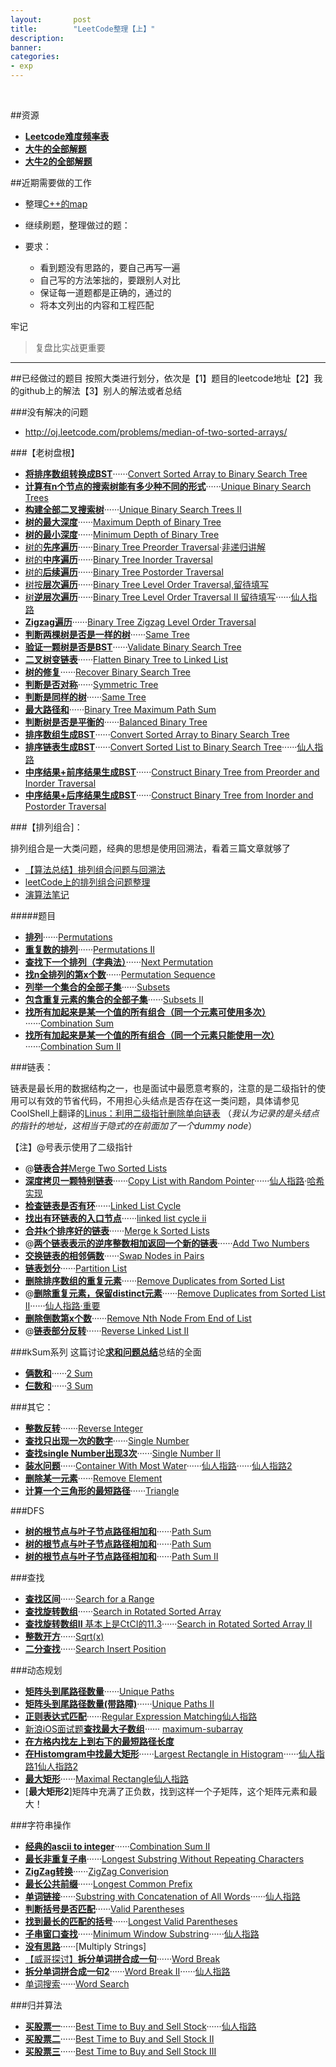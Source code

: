```yaml
---
layout:       post
title:        "LeetCode整理【上】"
description: 
banner: 
categories: 
- exp
---
```


<br />

##资源

- [**Leetcode难度频率表**](https://docs.google.com/spreadsheet/pub?key=0Aqt--%20wSNYfuxdGxQWVFsOGdVVWxQRlNUVXZTdEpOeEE&output=html)
- [**大牛的全部解题**](https://github.com/iphkwan/leetcode)
- [**大牛2的全部解题**](https://github.com/fanfank/leetcode)

##近期需要做的工作
* 整理[C++的map](http://blog.csdn.net/wallwind/article/details/6876892)
- 继续刷题，整理做过的题：

- 要求：
	- 看到题没有思路的，要自己再写一遍
	- 自己写的方法笨拙的，要跟别人对比
	- 保证每一道题都是正确的，通过的
	- 将本文列出的内容和工程匹配


牢记
> 复盘比实战更重要

 
---


##已经做过的题目
按照大类进行划分，依次是【1】题目的leetcode地址【2】我的github上的解法【3】别人的解法或者总结

###没有解决的问题

- http://oj.leetcode.com/problems/median-of-two-sorted-arrays/

###【老树盘根】
- [**将排序数组转换成BST**](http://oj.leetcode.com/problems/convert-sorted-array-to-binary-search-tree/)······[Convert Sorted Array to Binary Search Tree](https://github.com/buptjz/AlgoPrac/blob/master/LeetCode/Tree/ConvertSortedArraytoBinarySearchTree.cpp)
- [**计算有n个节点的搜索树能有多少种不同的形式**](http://oj.leetcode.com/problems/unique-binary-search-trees/submissions/)······[Unique Binary Search Trees](https://github.com/buptjz/AlgoPrac/blob/master/LeetCode/Tree/UniqueBinarySearchTrees.cpp)
- [**构建全部二叉搜索树**](http://oj.leetcode.com/problems/unique-binary-search-trees-ii/)······[Unique Binary Search Trees II](https://github.com/buptjz/AlgoPrac/blob/master/LeetCode/Tree/UniqueBinarySearchTreesII.cpp)
- [**树的最大深度**](http://oj.leetcode.com/problems/maximum-depth-of-binary-tree/)······[Maximum Depth of Binary Tree](https://github.com/buptjz/AlgoPrac/blob/master/LeetCode/Tree/MaximumDepthofBinaryTree.cpp)
- [**树的最小深度**](http://oj.leetcode.com/problems/minimum-depth-of-binary-tree/)······[Minimum Depth of Binary Tree](https://github.com/buptjz/AlgoPrac/blob/master/LeetCode/Tree/MinimumDepthofBinaryTree.cpp)
- [树的**先序遍历**](http://oj.leetcode.com/problems/binary-tree-preorder-traversal/)······[Binary Tree Preorder Traversal](https://github.com/buptjz/AlgoPrac/blob/master/LeetCode/Tree/BinaryTreePreorderTraversal.cpp)·[非递归讲解](http://www.gocalf.com/blog/traversing-binary-tree.html)
- [树的**中序遍历**](http://oj.leetcode.com/problems/binary-tree-inorder-traversal/)······[Binary Tree Inorder Traversal](https://github.com/buptjz/AlgoPrac/blob/master/LeetCode/Tree/BinaryTreeInorderTraversal.cpp)
- [树的**后续遍历**](http://oj.leetcode.com/problems/binary-tree-postorder-traversal/)······[Binary Tree Postorder Traversal](https://github.com/buptjz/AlgoPrac/blob/master/LeetCode/Tree/BinaryTreePostorderTraversal.cpp)
- [树按**层次遍历**](http://oj.leetcode.com/problems/binary-tree-level-order-traversal/)······[Binary Tree Level Order Traversal,留待填写](https://github.com/buptjz/AlgoPrac/blob/master/LeetCode/Tree/BinaryTreeInorderTraversal.cpp)
- [树**逆层次遍历**](http://oj.leetcode.com/problems/binary-tree-level-order-traversal-ii/)······[Binary Tree Level Order Traversal II 留待填写](https://github.com/buptjz/AlgoPrac/blob/master/LeetCode/Tree/BinaryTreeLevelOrderTraversalII.cpp)······[仙人指路](http://yucoding.blogspot.com/2012/12/leetcode-question-13-binary-tree-level.html)
- [**Zigzag遍历**](http://oj.leetcode.com/problems/binary-tree-zigzag-level-order-traversal/)······[Binary Tree Zigzag Level Order Traversal](https://github.com/buptjz/AlgoPrac/blob/master/LeetCode/Tree/BinaryTreeZigzagLevelOrderTraversal.cpp)
- [**判断两棵树是否是一样的树**](http://oj.leetcode.com/problems/same-tree/)······[Same Tree
](https://github.com/buptjz/AlgoPrac/blob/master/LeetCode/Tree/SameTree.cpp)
- [**验证一颗树是否是BST**](http://oj.leetcode.com/problems/validate-binary-search-tree/)······[Validate Binary Search Tree](https://github.com/buptjz/AlgoPrac/blob/master/LeetCode/Tree/ValidateBinarySearchTree.cpp)
- [**二叉树变链表**](http://oj.leetcode.com/problems/flatten-binary-tree-to-linked-list/)······[Flatten Binary Tree to Linked List](https://github.com/buptjz/AlgoPrac/blob/master/LeetCode/Tree/FlattenBinaryTreetoLinkedList.cpp)
- [**树的修复**](http://oj.leetcode.com/problems/recover-binary-search-tree/)······[Recover Binary Search Tree](https://github.com/buptjz/AlgoPrac/blob/master/LeetCode/Tree/RecoverBinarySearchTree.cpp)
- [**判断是否对称**](http://oj.leetcode.com/problems/symmetric-tree/)······[Symmetric Tree
](https://github.com/buptjz/AlgoPrac/blob/master/LeetCode/Tree/SymmetricTree.cpp)
- [**判断是同样的树**](http://oj.leetcode.com/problems/same-tree/)······[Same Tree](https://github.com/buptjz/AlgoPrac/blob/master/LeetCode/Tree/SameTree.cpp)
- [**最大路径和**](http://oj.leetcode.com/problems/binary-tree-maximum-path-sum/)······[Binary Tree Maximum Path Sum](https://github.com/buptjz/AlgoPrac/blob/master/LeetCode/Tree/BinaryTreeMaximumPathSum.cpp)
- [**判断树是否是平衡的**](http://oj.leetcode.com/problems/balanced-binary-tree/)······[Balanced Binary Tree](https://github.com/buptjz/AlgoPrac/blob/master/LeetCode/Tree/BalancedBinaryTree.cpp)
- [**排序数组生成BST**](http://oj.leetcode.com/problems/convert-sorted-array-to-binary-search-tree/)······[Convert Sorted Array to Binary Search Tree](https://github.com/buptjz/AlgoPrac/blob/master/LeetCode/Tree/ConvertSortedArraytoBinarySearchTree.cpp)
- [**排序链表生成BST**](http://oj.leetcode.com/problems/convert-sorted-list-to-binary-search-tree/)······[Convert Sorted List to Binary Search Tree](https://github.com/buptjz/AlgoPrac/blob/master/LeetCode/Tree/ConvertSortedListtoBinarySearchTree.cpp)······[仙人指路](http://leetcode.com/2010/11/convert-sorted-list-to-balanced-binary.html)
- [**中序结果+前序结果生成BST**](http://oj.leetcode.com/problems/construct-binary-tree-from-preorder-and-inorder-traversal/)······[Construct Binary Tree from Preorder and Inorder Traversal](https://github.com/buptjz/AlgoPrac/blob/master/LeetCode/Tree/ConstructBinaryTreefromInorderandPreorderTraversal.cpp)
- [**中序结果+后序结果生成BST**](http://oj.leetcode.com/problems/construct-binary-tree-from-inorder-and-postorder-traversal/)······[Construct Binary Tree from Inorder and Postorder Traversal](https://github.com/buptjz/AlgoPrac/blob/master/LeetCode/Tree/ConstructBinaryTreefromInorderandPostorderTraversal.cpp)



###【排列组合]：

排列组合是一大类问题，经典的思想是使用回溯法，看着三篇文章就够了

- [【算法总结】排列组合问题与回溯法](http://buptjz.github.io/2014/02/23/permuteAndBacktrack/)
- [leetCode上的排列组合问题整理](http://cuijing.org/interview/summary-of-permutation-and-combination-in-leetcode.html)
- [演算法笔记](http://www.csie.ntnu.edu.tw/~u91029/Backtracking.html)

#####题目

- [**排列**](http://oj.leetcode.com/problems/permutations/)······[Permutations](https://github.com/buptjz/AlgoPrac/blob/master/LeetCode/Permutation/Permutations.cpp)
- [**重复数的排列**](http://oj.leetcode.com/problems/permutations-ii/)······[Permutations II](https://github.com/buptjz/AlgoPrac/blob/master/LeetCode/Permutation/PermutationsII.cpp)
- [**查找下一个排列（字典法）**](http://oj.leetcode.com/problems/next-permutation/)······[Next Permutation](https://github.com/buptjz/AlgoPrac/blob/master/LeetCode/Permutation/NextPermutation.cpp)
- [**找n全排列的第x个数**](http://oj.leetcode.com/problems/permutation-sequence/)······[Permutation Sequence](https://github.com/buptjz/AlgoPrac/blob/master/LeetCode/Permutation/PermutationSequence.cpp)
- [**列举一个集合的全部子集**](http://oj.leetcode.com/problems/subsets/)······[Subsets](https://github.com/buptjz/AlgoPrac/blob/master/LeetCode/Permutation/Subsets.cpp)
- [**包含重复元素的集合的全部子集**](http://oj.leetcode.com/problems/subsets-ii/)······[Subsets II](https://github.com/buptjz/AlgoPrac/blob/master/LeetCode/Permutation/SubsetsII.cpp)
- [**找所有加起来是某一个值的所有组合（同一个元素可使用多次）**](http://oj.leetcode.com/problems/combination-sum/)······[Combination Sum
](https://github.com/buptjz/AlgoPrac/blob/master/LeetCode/Permutation/CombinationSum.cpp)
- [**找所有加起来是某一个值的所有组合（同一个元素只能使用一次）**](http://oj.leetcode.com/problems/combination-sum-ii/)······[Combination Sum II
](https://github.com/buptjz/AlgoPrac/blob/master/LeetCode/Permutation/CombinationSum.cpp)

###链表：

链表是最长用的数据结构之一，也是面试中最愿意考察的，注意的是二级指针的使用可以有效的节省代码，不用担心头结点是否存在这一类问题，具体请参见CoolShell上翻译的[Linus：利用二级指针删除单向链表](http://coolshell.cn/articles/8990.html)
（*我认为记录的是头结点的指针的地址，这相当于隐式的在前面加了一个dummy node*）

【注】@号表示使用了二级指针

- @[**链表合并**](http://oj.leetcode.com/problems/merge-two-sorted-lists/)[Merge Two Sorted Lists](https://github.com/buptjz/AlgoPrac/blob/master/LeetCode/List/MergeTwoSortedLists.cpp)
- [**深度拷贝一颗特别链表**](http://oj.leetcode.com/problems/copy-list-with-random-pointer/)······[Copy List with Random Pointer](https://github.com/buptjz/AlgoPrac/blob/master/LeetCode/List/CopyListwithRandomPointer2.cpp)······[仙人指路](http://www.geeksforgeeks.org/a-linked-list-with-next-and-arbit-pointer/)·[哈希实现](http://blog.csdn.net/feliciafay/article/details/18894215)
- [**检查链表是否有环**](http://oj.leetcode.com/problems/linked-list-cycle/)······[Linked List Cycle](https://github.com/buptjz/AlgoPrac/blob/master/LeetCode/List/LinkedListCycle.cpp)
- [**找出有环链表的入口节点**](http://oj.leetcode.com/problems/linked-list-cycle-ii/)······[linked list cycle ii](https://github.com/buptjz/AlgoPrac/blob/master/LeetCode/List/LinkedListCycleII.cpp)
- [**合并k个排序好的链表**](http://oj.leetcode.com/problems/merge-k-sorted-lists/)······[Merge k Sorted Lists](https://github.com/buptjz/AlgoPrac/blob/master/LeetCode/List/MergekSortedLists.cpp)
- @[**两个链表表示的逆序整数相加返回一个新的链表**](http://oj.leetcode.com/problems/add-two-numbers/)······[Add Two Numbers](https://github.com/buptjz/AlgoPrac/blob/master/LeetCode/List/addTwoNumbers.cpp)
- [**交换链表的相邻俩数**](http://oj.leetcode.com/problems/swap-nodes-in-pairs/)······[Swap Nodes in Pairs](https://github.com/buptjz/AlgoPrac/blob/master/LeetCode/List/SwapNodesinPairs.cpp)
- [**链表划分**](http://oj.leetcode.com/problems/partition-list/)······[Partition List](https://github.com/buptjz/AlgoPrac/blob/master/LeetCode/List/PartitionList.cpp)
- [**删除排序数组的重复元素**](http://oj.leetcode.com/problems/remove-duplicates-from-sorted-list/)······[Remove Duplicates from Sorted List](https://github.com/buptjz/AlgoPrac/blob/master/LeetCode/List/RemoveDuplicatesfromSortedList.cpp)
- @[**删除重复元素，保留distinct元素**](http://oj.leetcode.com/problems/remove-duplicates-from-sorted-list-ii/)······[Remove Duplicates from Sorted List II](https://github.com/buptjz/AlgoPrac/blob/master/LeetCode/List/RemoveDuplicatesfromSortedListII.cpp)······[仙人指路·重要](https://github.com/missjing/leetcode/blob/master/Remove%20Duplicates%20from%20Sorted%20ListII.txt)
- [**删除倒数第x个数**](http://oj.leetcode.com/problems/remove-nth-node-from-end-of-list/)······[Remove Nth Node From End of List](https://github.com/buptjz/AlgoPrac/blob/master/LeetCode/List/RemoveNthNodeFromEndofList.cpp)
- @[**链表部分反转**](http://oj.leetcode.com/problems/reverse-linked-list-ii/)······[Reverse Linked List II](https://github.com/buptjz/AlgoPrac/blob/master/LeetCode/List/ReverseLinkedListII.cpp)

###kSum系列
这篇讨论[**求和问题总结**](http://tech-wonderland.net/blog/summary-of-ksum-problems.html)总结的全面

- [**俩数和**](http://oj.leetcode.com/problems/two-sum/)······[2 Sum](https://github.com/buptjz/AlgoPrac/blob/master/LeetCode/kSum/2Sum.cpp)
- [**仨数和**](http://oj.leetcode.com/problems/3sum/)······[3 Sum](https://github.com/buptjz/AlgoPrac/blob/master/LeetCode/kSum/3Sum.cpp)


###其它：

- [**整数反转**](http://oj.leetcode.com/problems/reverse-integer/)·······[Reverse Integer
](https://github.com/buptjz/AlgoPrac/blob/master/LeetCode/Others/ReverseInteger.cpp)
- [**查找只出现一次的数字**](http://oj.leetcode.com/problems/single-number/)······[Single Number](https://github.com/buptjz/AlgoPrac/blob/master/LeetCode/Others/SingleNumber.cpp)
- [**查找single Number出现3次**](http://oj.leetcode.com/problems/single-number-ii/)······[Single Number II](https://github.com/buptjz/AlgoPrac/blob/master/LeetCode/Others/SingleNumberIII.cpp)
- [**装水问题**](http://oj.leetcode.com/problems/container-with-most-water/)······[Container With Most Water](https://github.com/buptjz/AlgoPrac/blob/master/LeetCode/Others/ContainerWithMostWater.cpp)······[仙人指路](http://rafal.io/posts/leetcode-11-container-with-most-water.html)······[仙人指路2](http://blog.unieagle.net/2012/09/16/leetcode%E9%A2%98%E7%9B%AE%EF%BC%9Acontainer-with-most-water/)
- [**删除某一元素**](http://oj.leetcode.com/problems/remove-element/)······[Remove Element](https://github.com/buptjz/AlgoPrac/blob/master/LeetCode/Others/RemoveElement.cpp)
- [**计算一个三角形的最短路径**](http://oj.leetcode.com/problems/triangle/)······[Triangle](https://github.com/buptjz/AlgoPrac/blob/master/LeetCode/Others/Triangle.cpp)

###DFS

- [**树的根节点与叶子节点路径相加和**](http://oj.leetcode.com/problems/path-sum/)······[Path Sum](https://github.com/buptjz/AlgoPrac/blob/master/LeetCode/DFSBFS/PathSum.cpp)
- [**树的根节点与叶子节点路径相加和**](http://oj.leetcode.com/problems/path-sum/)······[Path Sum](https://github.com/buptjz/AlgoPrac/blob/master/LeetCode/DFSBFS/PathSum.cpp)
- [**树的根节点与叶子节点路径相加和**](http://oj.leetcode.com/problems/path-sum-ii/)······[Path Sum II](https://github.com/buptjz/AlgoPrac/blob/master/LeetCode/DFSBFS/PathSumII.cpp)


###查找
- [**查找区间**](http://oj.leetcode.com/problems/search-for-a-range/)······[Search for a Range](https://github.com/buptjz/AlgoPrac/blob/master/LeetCode/Search/SearchforaRange.cpp)
- [**查找旋转数组**](http://oj.leetcode.com/problems/search-in-rotated-sorted-array/)······[Search in Rotated Sorted Array](https://github.com/buptjz/AlgoPrac/blob/master/LeetCode/Search/SearchinRotatedSortedArray.cpp)
- [**查找旋转数组II** 基本上是CtCI的11.3](http://oj.leetcode.com/problems/search-in-rotated-sorted-array-ii/)······[Search in Rotated Sorted Array II](https://github.com/buptjz/AlgoPrac/blob/master/LeetCode/Search/SearchinRotatedSortedArrayII.cpp)
- [**整数开方**](http://oj.leetcode.com/problems/sqrtx/)······[Sqrt(x)](https://github.com/buptjz/AlgoPrac/blob/master/LeetCode/Search/SqrtX.cpp)
- [**二分查找**](http://oj.leetcode.com/problems/search-insert-position/)······[Search Insert Position](https://github.com/buptjz/AlgoPrac/blob/master/LeetCode/Search/SearchInsertPosition.cpp)

###动态规划
- [**矩阵头到尾路径数量**](http://oj.leetcode.com/problems/unique-paths/)······[Unique Paths](https://github.com/buptjz/AlgoPrac/blob/master/LeetCode/DP/UniquePaths.cpp)
- [**矩阵头到尾路径数量(带路障)**](http://oj.leetcode.com/problems/unique-paths-ii/)······[Unique Paths II](https://github.com/buptjz/AlgoPrac/blob/master/LeetCode/DP/UniquePathsII.cpp)
- [**正则表达式匹配**](http://oj.leetcode.com/problems/regular-expression-matching/)······[Regular Expression Matching](https://github.com/buptjz/AlgoPrac/blob/master/LeetCode/DP/UniquePathsII.cpp)[仙人指路](http://leetcode.com/2011/09/regular-expression-matching.html)
- [新浪iOS面试题**查找最大子数组**](http://oj.leetcode.com/problems/maximum-subarray/)······
[maximum-subarray](https://github.com/buptjz/AlgoPrac/blob/master/LeetCode/DP/MaximumSubarray.cpp)
- [**在方格内找左上到右下的最短路径长度**](http://oj.leetcode.com/problems/minimum-path-sum/)
- [**在Histomgram中找最大矩形**](http://oj.leetcode.com/problems/largest-rectangle-in-histogram/)······[Largest Rectangle in Histogram](https://github.com/buptjz/AlgoPrac/tree/master/LeetCode/DivideConquer/LargestRectangle)······[仙人指路1](http://www.geeksforgeeks.org/largest-rectangular-area-in-a-histogram-set-1/)[仙人指路2](http://www.geeksforgeeks.org/largest-rectangle-under-histogram/)
- [**最大矩形**](http://oj.leetcode.com/problems/maximal-rectangle/)······[Maximal Rectangle](https://github.com/buptjz/AlgoPrac/blob/master/LeetCode/DivideConquer/LargestRectangle/MaximalRectangle.cpp)[仙人指路](http://www.cnblogs.com/lichen782/p/leetcode_maximal_rectangle.html)
- [**最大矩形2**]矩阵中充满了正负数，找到这样一个子矩阵，这个矩阵元素和最大！

###字符串操作
- [**经典的ascii to integer**](http://oj.leetcode.com/problems/string-to-integer-atoi/)······[Combination Sum II](https://github.com/buptjz/AlgoPrac/blob/master/LeetCode/strings/atoi.cpp)
- [**最长非重复子串**](http://oj.leetcode.com/problems/longest-substring-without-repeating-characters/)······[Longest Substring Without Repeating Characters](https://github.com/buptjz/AlgoPrac/blob/master/LeetCode/strings/LongestSubstringWithoutRepeatingCharacters.cpp)
- [**ZigZag转换**](http://oj.leetcode.com/problems/zigzag-conversion/)······[ZigZag Converision](https://github.com/buptjz/AlgoPrac/blob/master/LeetCode/strings/ZigZagConversion.cpp)
- [**最长公共前缀**](http://oj.leetcode.com/problems/longest-common-prefix/)······[Longest Common Prefix](https://github.com/buptjz/AlgoPrac/blob/master/LeetCode/strings/LongestCommonPrefix.cpp)
- [**单词链接**](http://oj.leetcode.com/problems/substring-with-concatenation-of-all-words/)······[Substring with Concatenation of All Words](https://github.com/buptjz/AlgoPrac/blob/master/LeetCode/strings/SubstringwithConcatenationofAllWords.cpp)······[仙人指路]( http://oj.leetcode.com/discuss/366/better-solution-than-brute-force)
- [**判断括号是否匹配**](http://oj.leetcode.com/problems/valid-parentheses/)······[Valid Parentheses](https://github.com/buptjz/AlgoPrac/blob/master/LeetCode/strings/ValidParentheses.cpp)
- [**找到最长的匹配的括号**](http://oj.leetcode.com/problems/longest-valid-parentheses/)······[Longest Valid Parentheses](https://github.com/buptjz/AlgoPrac/blob/master/LeetCode/Stack/LongestValidParentheses.cpp)
- [**子串窗口查找**](http://oj.leetcode.com/problems/minimum-window-substring/)······[Minimum Window Substring](https://github.com/buptjz/AlgoPrac/blob/master/LeetCode/strings/MinimumWindowSubstring.cpp)······[仙人指路](http://www.cnblogs.com/lichen782/p/leetcode_minimum_window_substring_3.html)
- [**没有思路**](http://oj.leetcode.com/problems/multiply-strings/)······[Multiply Strings]
- [【威哥探讨】**拆分单词拼合成一句**](http://oj.leetcode.com/problems/word-break/)······[Word Break](https://github.com/buptjz/AlgoPrac/blob/master/LeetCode/strings/WordBreak.cpp)
- [**拆分单词拼合成一句2**](http://oj.leetcode.com/problems/word-break-ii/)······[Word Break II](https://github.com/buptjz/AlgoPrac/blob/master/LeetCode/strings/WordBreakII.cpp)······[仙人指路](http://zhaohongze.com/wordpress/2013/12/10/leetcode-word-break-ii/)
- [单词搜索](http://oj.leetcode.com/problems/word-search/)······[Word Search](https://github.com/buptjz/AlgoPrac/blob/master/LeetCode/strings/WordSearch.cpp)



###归并算法
- [**买股票一**](http://oj.leetcode.com/problems/best-time-to-buy-and-sell-stock/)······[Best Time to Buy and Sell Stock](https://github.com/buptjz/AlgoPrac/blob/master/LeetCode/DivideConquer/BestTimetoButandSellStock/BestTimetoBuyandSellStock.cpp)······[仙人指路](http://blog.csdn.net/fightforyourdream/article/details/14503469)
- [**买股票二**](http://oj.leetcode.com/problems/best-time-to-buy-and-sell-stock-ii/)······[Best Time to Buy and Sell Stock II](https://github.com/buptjz/AlgoPrac/blob/master/LeetCode/DivideConquer/BestTimetoButandSellStock/BestTimetoBuyandSellStockIII.cpp)
- [**买股票三**](http://oj.leetcode.com/problems/best-time-to-buy-and-sell-stock-iii/)······[Best Time to Buy and Sell Stock III](https://github.com/buptjz/AlgoPrac/blob/master/LeetCode/DivideConquer/BestTimetoButandSellStock/BestTimetoBuyandSellStockIIIV2.cpp)